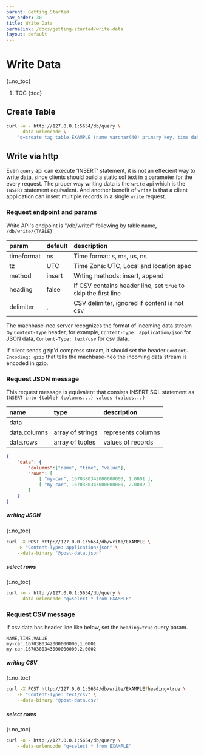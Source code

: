 ```yaml
---
parent: Getting Started
nav_order: 30
title: Write Data
permalink: /docs/getting-started/write-data
layout: default
---
```


# Write Data
{:.no_toc}

1. TOC
{:toc}

## Create Table
```sh
curl -o - http://127.0.0.1:5654/db/query \
    --data-urlencode \
    "q=create tag table EXAMPLE (name varchar(40) primary key, time datetime basetime, value double)"
```

## Write via http
Even `query` api can execute 'INSERT' statement, it is not an effecient way to write data,
since clients should build a static sql text in `q` parameter for the every request.
The proper way writing data is the `write` api which is the `INSERT` statement equivalent. 
And another benefit of `write` is that a client application can insert multiple records in a single `write` request.

### Request endpoint and params

Write API's endpoint is "/db/write/" following by table name, `/db/write/{TABLE}`

| param       | default | description                     |
|:----------- |---------|:------------------------------- |
| timeformat  | ns      | Time format: s, ms, us, ns      |
| tz          | UTC     | Time Zone: UTC, Local and location spec |
| method      | insert  | Wrting methods: insert, append  |
| heading     | false   | If CSV contains header line, set `true` to skip the first line|
| delimiter   | ,       | CSV delimiter, ignored if content is not csv |

The machbase-neo server recognizes the format of incoming data stream by `Content-Type` header,
for example, `Content-Type: application/json` for JSON data, `Content-Type: text/csv` for csv data.

If client sends gzip'd compress stream, it should set the header `Content-Encoding: gzip` 
that tells the machbase-neo the incoming data stream is encoded in gzip.


### Request JSON message

This request message is equivalent that consists INSERT SQL statement as `INSERT into {table} (columns...) values (values...)`

| name         | type       |  description                        |
|:------------ |:-----------|:------------------------------------|
| data         |            |                                     |
| data.columns | array of strings | represents columns            |
| data.rows    | array of tuples  | values of records             |

```json
{
    "data": {
        "columns":["name", "time", "value"],
        "rows": [
            [ "my-car", 1670380342000000000, 1.0001 ],
            [ "my-car", 1670380343000000000, 2.0002 ]
        ]
    }
}
```

##### writing JSON
{:.no_toc}

```sh
curl -X POST http://127.0.0.1:5654/db/write/EXAMPLE \
    -H "Content-Type: application/json" \
    --data-binary "@post-data.json"
```
##### select rows
{:.no_toc}

```sh
curl -o - http://127.0.0.1:5654/db/query \
    --data-urlencode "q=select * from EXAMPLE"
```


### Request CSV message

If csv data has header line like below, set the `heading=true` query param.

```
NAME,TIME,VALUE
my-car,1670380342000000000,1.0001
my-car,1670380343000000000,2.0002
```

##### writing CSV
{:.no_toc}


```sh
curl -X POST http://127.0.0.1:5654/db/write/EXAMPLE?heading=true \
    -H "Content-Type: text/csv" \
    --data-binary "@post-data.csv"
```

##### select rows
{:.no_toc}

```sh
curl -o - http://127.0.0.1:5654/db/query \
    --data-urlencode "q=select * from EXAMPLE"
```
